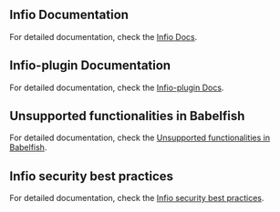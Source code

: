 ## Infio Documentation

For detailed documentation, check the [Infio Docs](infio-docs.md).


## Infio-plugin Documentation

For detailed documentation, check the [Infio-plugin Docs](infio-plugin.md).

## Unsupported functionalities in Babelfish

For detailed documentation, check the [Unsupported functionalities in Babelfish](unsupported-functionalities-in-babelfish.md).


## Infio security best practices

For detailed documentation, check the [Infio security best practices](Infio-security-best-practices.md).
